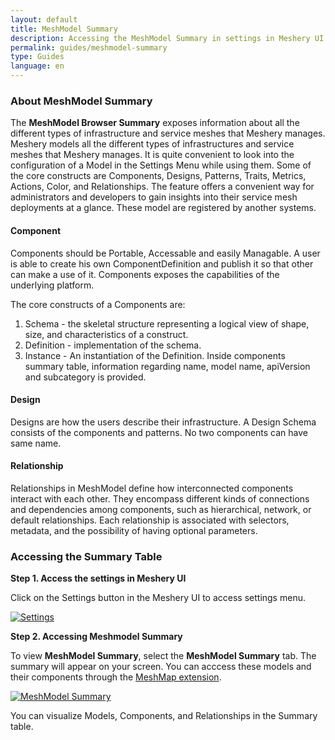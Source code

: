 ```yaml
---
layout: default
title: MeshModel Summary
description: Accessing the MeshModel Summary in settings in Meshery UI
permalink: guides/meshmodel-summary
type: Guides
language: en
---
```



### **About MeshModel Summary**

The **MeshModel Browser Summary** exposes information about all the different types of infrastructure and service meshes that Meshery manages. Meshery models all the different types of infrastructures and service meshes that Meshery manages. It is quite convenient to look into the configuration of a Model in the Settings Menu while using them. Some of the core constructs are Components, Designs, Patterns, Traits, Metrics, Actions, Color, and Relationships. The feature offers a convenient way for administrators and developers to gain insights into their service mesh deployments at a glance. These model are registered by another systems. 


#### Component

Components should be Portable, Accessable and easily Managable. A user is able to create his own ComponentDefinition and publish it so that other can make a use of it. Components exposes the capabilities of the underlying platform. 

The core constructs of a Components are: 
1. Schema - the skeletal structure representing a logical view of shape, size, and characteristics of a construct.
2. Definition - implementation of the schema. 
3. Instance - An instantiation of the Definition. 
Inside components summary table, information regarding name, model name, apiVersion and subcategory is provided. 


#### Design 

Designs are how the users describe their infrastructure. A Design Schema consists of the components and patterns. No two components can have same name. 


#### Relationship

Relationships in MeshModel define how interconnected components interact with each other. They encompass different kinds of connections and dependencies among components, such as hierarchical, network, or default relationships. Each relationship is associated with selectors, metadata, and the possibility of having optional parameters.


### Accessing the Summary Table

**Step 1. Access the settings in Meshery UI**

Click on the Settings button in the Meshery UI to access settings menu.

<a href="{{ site.baseurl }}/assets/img/meshmodel/settings-meshmodal.png"><img alt="Settings" style="border-radius: 0.5%;" style="width:500px;height:auto;" src="{{ site.baseurl }}/assets/img/meshmodel/settings-meshmodal.png" /></a>

**Step 2. Accessing Meshmodel Summary**

To view **MeshModel Summary**, select the **MeshModel Summary** tab. The summary will appear on your screen. You can acccess these models and their components through the [MeshMap extension]({{site.baseurl}}/extensions/meshmap).

<a href="{{ site.baseurl }}/assets/img/meshmodel/settings-meshmodel-summary.png"><img alt="MeshModel Summary" style="border-radius: 0.5%;" style="width:500px;height:auto;" src="{{ site.baseurl }}/assets/img/meshmodel/settings-meshmodel-summary.png" /></a>

You can visualize Models, Components, and Relationships in the Summary table. 
